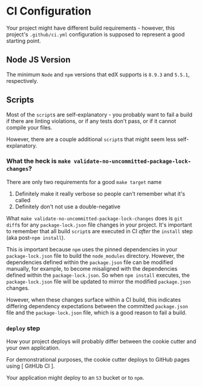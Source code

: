 # CI Configuration

Your project might have different build requirements - however, this project's `.github/ci.yml` configuration is supposed to represent a good starting point.

## Node JS Version

The minimum `Node` and `npm` versions that edX supports is `8.9.3` and `5.5.1`, respectively.

## Scripts

Most of the `script`s are self-explanatory - you probably want to fail a build if there are linting violations, or if any tests don't pass, or if it cannot compile your files.

However, there are a couple additional `script`s that might seem less self-explanatory.

### What the heck is `make validate-no-uncommitted-package-lock-changes`?

There are only two requirements for a good `make target` name

1. Definitely make it really verbose so people can't remember what it's called
2. Definitely don't not use a double-negative

What `make validate-no-uncommitted-package-lock-changes` does is `git diff`s for any `package-lock.json` file changes in your project. It's important to remember that all build `script`s are executed in CI *after* the `install` step (aka post-`npm install`).

This is important because `npm` uses the pinned dependencies in your `package-lock.json` file to build the `node_modules` directory. However, the dependencies defined within the `package.json` file can be modified manually, for example, to become misaligned with the dependencies defined within the `package-lock.json`. So when `npm install` executes, the `package-lock.json` file will be updated to mirror the modified `package.json` changes.

However, when these changes surface within a CI build, this indicates differing dependency expectations between the committed `package.json` file and the `package-lock.json` file, which is a good reason to fail a build.

### `deploy` step

How your project deploys will probably differ between the cookie cutter and your own application.

For demonstrational purposes, the cookie cutter deploys to GitHub pages using [ GitHUb CI ].

Your application might deploy to an `S3` bucket or to `npm`.
